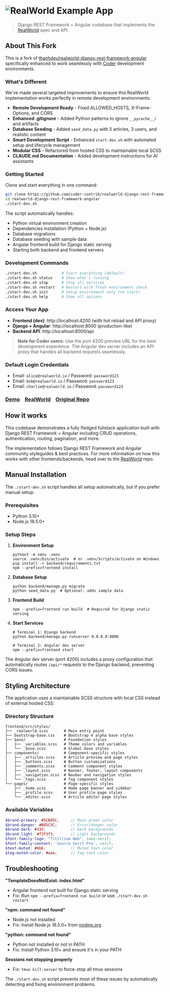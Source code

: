 # ![RealWorld Example App](logo.png)

> Django REST Framework + Angular codebase that implements the [RealWorld](https://github.com/gothinkster/realworld) spec and API.

## About This Fork

This is a fork of [thanhdev/realworld-django-rest-framework-angular](https://github.com/thanhdev/realworld-django-rest-framework-angular) specifically enhanced to work seamlessly with [Coder](https://coder.com) development environments.

### What's Different

We've made several targeted improvements to ensure this RealWorld implementation works perfectly in remote development environments:

- **Remote Development Ready** - Fixed ALLOWED_HOSTS, X-Frame-Options, and CORS
- **Enhanced .gitignore** - Added Python patterns to ignore `__pycache__/` and artifacts
- **Database Seeding** - Added `seed_data.py` with 5 articles, 3 users, and realistic content
- **Smart Development Script** - Enhanced `start-dev.sh` with automated setup and lifecycle management
- **Modular CSS** - Refactored from hosted CSS to maintainable local SCSS
- **CLAUDE.md Documentation** - Added development instructions for AI assistants

### Getting Started

Clone and start everything in one command:

```bash
git clone https://github.com/coder-contrib/realworld-django-rest-framework-angular.git
cd realworld-django-rest-framework-angular
./start-dev.sh
```

The script automatically handles:
- Python virtual environment creation
- Dependencies installation (Python + Node.js)
- Database migrations
- Database seeding with sample data
- Angular frontend build for Django static serving
- Starting both backend and frontend servers

### Development Commands

```bash
./start-dev.sh           # Start everything (default)
./start-dev.sh status    # Show what's running
./start-dev.sh stop      # Stop all services
./start-dev.sh restart   # Restart with fresh environment check
./start-dev.sh init      # Setup environment only (no start)
./start-dev.sh help      # Show all options
```

### Access Your App

- **Frontend (dev)**: http://localhost:4200 (with hot reload and API proxy)
- **Django + Angular**: http://localhost:8000 (production-like)
- **Backend API**: http://localhost:8000/api

> **Note for Coder users:** Use the port 4200 preview URL for the best development experience. The Angular dev server includes an API proxy that handles all backend requests seamlessly.

### Default Login Credentials

- Email: `alice@realworld.io` / Password: `password123`
- Email: `bob@realworld.io` / Password: `password123`
- Email: `charlie@realworld.io` / Password: `password123`

### [Demo](https://thanhdev.pythonanywhere.com/)&nbsp;&nbsp;&nbsp;&nbsp;[RealWorld](https://github.com/gothinkster/realworld)&nbsp;&nbsp;&nbsp;&nbsp;[Original Repo](https://github.com/thanhdev/realworld-django-rest-framework-angular)

## How it works

This codebase demonstrates a fully fledged fullstack application built with Django REST Framework + Angular including CRUD operations, authentication, routing, pagination, and more.

The implementation follows Django REST Framework and Angular community styleguides & best practices. For more information on how this works with other frontends/backends, head over to the [RealWorld](https://github.com/gothinkster/realworld) repo.

## Manual Installation

The `./start-dev.sh` script handles all setup automatically, but if you prefer manual setup:

### Prerequisites
- Python 3.10+
- Node.js 18.5.0+

### Setup Steps

1. **Environment Setup**
   ```shell
   python3 -m venv .venv
   source .venv/bin/activate  # or .venv/Scripts/activate on Windows
   pip install -r backend/requirements.txt
   npm --prefix=frontend install
   ```

2. **Database Setup**
   ```shell
   python backend/manage.py migrate
   python seed_data.py  # Optional: adds sample data
   ```

3. **Frontend Build**
   ```shell
   npm --prefix=frontend run build  # Required for Django static serving
   ```

4. **Start Services**
   ```shell
   # Terminal 1: Django backend
   python backend/manage.py runserver 0.0.0.0:8000
   
   # Terminal 2: Angular dev server
   npm --prefix=frontend start
   ```

The Angular dev server (port 4200) includes a proxy configuration that automatically routes `/api/*` requests to the Django backend, preventing CORS issues.

## Styling Architecture

The application uses a maintainable SCSS structure with local CSS instead of external hosted CSS:

### Directory Structure
```
frontend/src/styles/
├── _realworld.scss       # Main entry point
├── bootstrap-base.css    # Bootstrap 4 alpha base styles
├── base/                 # Foundation styles
│   ├── _variables.scss   # Theme colors and variables
│   └── _base.scss        # Global base styles
├── components/           # Component-specific styles
│   ├── _articles.scss    # Article preview and page styles
│   ├── _buttons.scss     # Button customizations
│   ├── _comments.scss    # Comment component styles
│   ├── _layout.scss      # Banner, footer, layout components
│   ├── _navigation.scss  # Navbar and navigation styles
│   └── _tags.scss        # Tag component styles
└── pages/                # Page-specific styles
    ├── _home.scss        # Home page banner and sidebar
    ├── _profile.scss     # User profile page styles
    └── _editor.scss      # Article editor page styles
```

### Available Variables
```scss
$brand-primary: #5CB85C;     // Main green color
$brand-danger: #B85C5C;      // Error/danger color
$brand-dark: #333;           // Dark backgrounds
$brand-light: #f3f3f3;       // Light backgrounds
$font-family-logo: "Titillium Web", sans-serif;
$font-family-content: 'Source Serif Pro', serif;
$text-muted: #bbb;           // Muted text color
$tag-muted-color: #aaa;      // Tag text color
```

## Troubleshooting

**"TemplateDoesNotExist: index.html"**
- Angular frontend not built for Django static serving
- Fix: Run `npm --prefix=frontend run build` or use `./start-dev.sh restart`

**"npm: command not found"**
- Node.js not installed
- Fix: Install Node.js 18.5.0+ from [nodejs.org](https://nodejs.org)

**"python: command not found"**
- Python not installed or not in PATH
- Fix: Install Python 3.10+ and ensure it's in your PATH

**Sessions not stopping properly**
- Fix: `tmux kill-server` to force-stop all tmux sessions

The `./start-dev.sh` script prevents most of these issues by automatically detecting and fixing environment problems.
